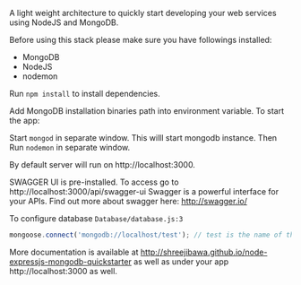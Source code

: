 A light weight architecture to quickly start developing your web services using NodeJS and MongoDB.

Before using this stack please make sure you have followings installed:

- MongoDB
- NodeJS
- nodemon

Run `npm install` to install dependencies.

Add MongoDB installation binaries path into environment variable. To start the app:

Start `mongod` in separate window. This willl start mongodb instance. Then Run `nodemon` in separate window.

By default server will run on http://localhost:3000.

SWAGGER UI is pre-installed. To access go to http://localhost:3000/api/swagger-ui Swagger is a powerful interface for your APIs. Find out more about swagger here: http://swagger.io/

To configure database `Database/database.js:3`

````javascript
mongoose.connect('mongodb://localhost/test'); // test is the name of the database
````

More documentation is available at http://shreejibawa.github.io/node-expressjs-mongodb-quickstarter as well as under your app http://localhost:3000 as well.
